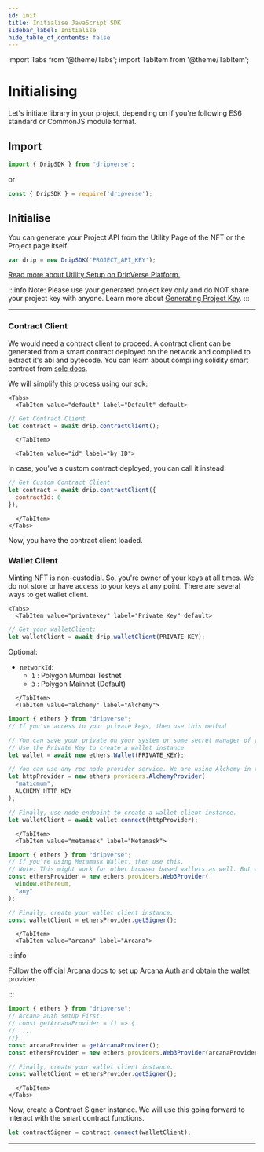 ```yaml
---
id: init
title: Initialise JavaScript SDK
sidebar_label: Initialise
hide_table_of_contents: false
---
```

import Tabs from '@theme/Tabs';
import TabItem from '@theme/TabItem';

# Initialising
Let's initiate library in your project, depending on if you're following ES6 standard or CommonJS module format.

## Import

```js
import { DripSDK } from 'dripverse';
```
or
```js
const { DripSDK } = require('dripverse');
```

## Initialise

You can generate your Project API from the Utility Page of the NFT or the Project page itself.
```js
var drip = new DripSDK('PROJECT_API_KEY');
```
[Read more about Utility Setup on DripVerse Platform.](../../guide/utility/gatekeeper/setup.md)

<!-- If you want to work on `local` or `alpha`, please add the following:
```js
var drip = new DripSDK('2bd97fd02911eb060b259167676800b2f15e3336', 'alpha');
``` -->
:::info
Note: Please use your generated project key only and do NOT share your project key with anyone. Learn more about [Generating Project Key](../../guide/utility/gatekeeper/setup.md).
:::

---


### Contract Client

We would need a contract client to proceed. A contract client can be generated from a smart contract deployed on the network and compiled to extract it's abi and bytecode. You can learn about compiling solidity smart contract from [solc docs](https://docs.soliditylang.org/en/v0.8.17/using-the-compiler.html).

We will simplify this process using our sdk:

```mdx-code-block
<Tabs>
  <TabItem value="default" label="Default" default>
```

```js
// Get Contract Client
let contract = await drip.contractClient();
```

<!-- ```mdx-code-block
  </TabItem>

  <TabItem value="standard" label="by Standard">
```

In case, you have a specific standard in mind, you can call this instead:
```js
// Get Custom Contract Client by Standard
let contract = await drip.contractClient({
  contractStandard: 'ERC721'
});
```
Currently, supported Standards:
- `ERC721`
- `ERC1155` -->

<!-- ```mdx-code-block
  </TabItem>

  <TabItem value="chain" label="by Chain ID">
```

In case, you have a specific standard in mind, you can call this instead:
```js
// Get Custom Contract Client by Standard
let contract = await drip.contractClient({
  chainId: '80001'
});
```
Currently, supported Chain IDs:
- `80001` : Polygon Mumbai Testnet
- `137` : Polygon Mainnet -->

```mdx-code-block
  </TabItem>

  <TabItem value="id" label="by ID">
```

In case, you've a custom contract deployed, you can call it instead:
```js
// Get Custom Contract Client
let contract = await drip.contractClient({
  contractId: 6
});
```

```mdx-code-block
  </TabItem>
</Tabs>
```

Now, you have the contract client loaded.

### Wallet Client

Minting NFT is non-custodial. So, you're owner of your keys at all times. We do not store or have access to your keys at any point.
There are several ways to get wallet client.

```mdx-code-block
<Tabs>
  <TabItem value="privatekey" label="Private Key" default>
```

```js
// Get your walletClient:
let walletClient = await drip.walletClient(PRIVATE_KEY);
```
Optional:
- `networkId`:
  - `1` : Polygon Mumbai Testnet
  - `3` : Polygon Mainnet (Default)

```mdx-code-block
  </TabItem>
  <TabItem value="alchemy" label="Alchemy">
```

```js
import { ethers } from "dripverse";
// If you've access to your private keys, then use this method

// You can save your private on your system or some secret manager of your choice.
// Use the Private Key to create a wallet instance
let wallet = await new ethers.Wallet(PRIVATE_KEY);

// You can use any rpc node provider service. We are using Alchemy in this example. You can use Infura or QuickNode as well.
let httpProvider = new ethers.providers.AlchemyProvider(
  "maticmum",
  ALCHEMY_HTTP_KEY
);

// Finally, use node endpoint to create a wallet client instance.
let walletClient = await wallet.connect(httpProvider);
```

```mdx-code-block
  </TabItem>
  <TabItem value="metamask" label="Metamask">
```

```js
import { ethers } from "dripverse";
// If you're using Metamask Wallet, then use this.
// Note: This might work for other browser based wallets as well. But we've not tested them all. If there's a wallet that you'd like it work with and currently doesn't, please reach out to us and we can work with you to support your wallet.
const ethersProvider = new ethers.providers.Web3Provider(
  window.ethereum,
  "any"
);

// Finally, create your wallet client instance.
const walletClient = ethersProvider.getSigner();
```

```mdx-code-block
  </TabItem>
  <TabItem value="arcana" label="Arcana">
```

:::info

Follow the official Arcana [docs](https://docs.arcana.network/howto/arcana_wallet/wallet_sign.html) to set up Arcana Auth and obtain the wallet provider.

:::

```js
import { ethers } from "dripverse";
// Arcana auth setup First.
// const getArcanaProvider = () => {
//  ...
//}
const arcanaProvider = getArcanaProvider();
const ethersProvider = new ethers.providers.Web3Provider(arcanaProvider, "any");

// Finally, create your wallet client instance.
const walletClient = ethersProvider.getSigner();
```

```mdx-code-block
  </TabItem>
</Tabs>
```

Now, create a Contract Signer instance. We will use this going forward to interact with the smart contract functions.

```js
let contractSigner = contract.connect(walletClient);
```

---
